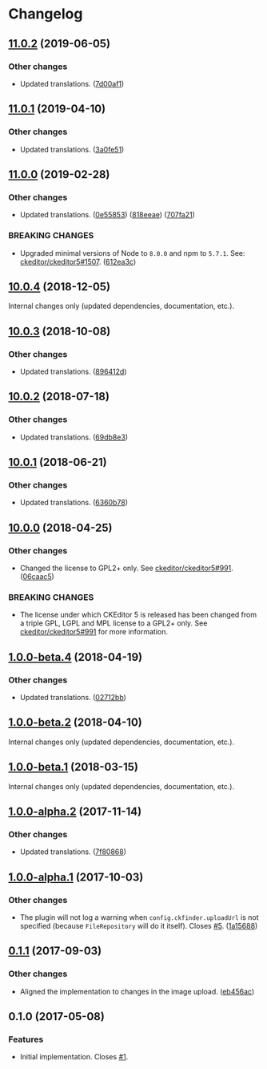 Changelog
=========

## [11.0.2](https://github.com/ckeditor/ckeditor5-adapter-ckfinder/compare/v11.0.1...v11.0.2) (2019-06-05)

### Other changes

* Updated translations. ([7d00af1](https://github.com/ckeditor/ckeditor5-adapter-ckfinder/commit/7d00af1)) 


## [11.0.1](https://github.com/ckeditor/ckeditor5-adapter-ckfinder/compare/v11.0.0...v11.0.1) (2019-04-10)

### Other changes

* Updated translations. ([3a0fe51](https://github.com/ckeditor/ckeditor5-adapter-ckfinder/commit/3a0fe51)) 


## [11.0.0](https://github.com/ckeditor/ckeditor5-adapter-ckfinder/compare/v10.0.4...v11.0.0) (2019-02-28)

### Other changes

* Updated translations. ([0e55853](https://github.com/ckeditor/ckeditor5-adapter-ckfinder/commit/0e55853)) ([818eeae](https://github.com/ckeditor/ckeditor5-adapter-ckfinder/commit/818eeae)) ([707fa21](https://github.com/ckeditor/ckeditor5-adapter-ckfinder/commit/707fa21))

### BREAKING CHANGES

* Upgraded minimal versions of Node to `8.0.0` and npm to `5.7.1`. See: [ckeditor/ckeditor5#1507](https://github.com/ckeditor/ckeditor5/issues/1507). ([612ea3c](https://github.com/ckeditor/ckeditor5-cloud-services/commit/612ea3c))


## [10.0.4](https://github.com/ckeditor/ckeditor5-adapter-ckfinder/compare/v10.0.3...v10.0.4) (2018-12-05)

Internal changes only (updated dependencies, documentation, etc.).


## [10.0.3](https://github.com/ckeditor/ckeditor5-adapter-ckfinder/compare/v10.0.2...v10.0.3) (2018-10-08)

### Other changes

* Updated translations. ([896412d](https://github.com/ckeditor/ckeditor5-adapter-ckfinder/commit/896412d))


## [10.0.2](https://github.com/ckeditor/ckeditor5-adapter-ckfinder/compare/v10.0.1...v10.0.2) (2018-07-18)

### Other changes

* Updated translations. ([69db8e3](https://github.com/ckeditor/ckeditor5-adapter-ckfinder/commit/69db8e3))


## [10.0.1](https://github.com/ckeditor/ckeditor5-adapter-ckfinder/compare/v10.0.0...v10.0.1) (2018-06-21)

### Other changes

* Updated translations. ([6360b78](https://github.com/ckeditor/ckeditor5-adapter-ckfinder/commit/6360b78))


## [10.0.0](https://github.com/ckeditor/ckeditor5-adapter-ckfinder/compare/v1.0.0-beta.4...v10.0.0) (2018-04-25)

### Other changes

* Changed the license to GPL2+ only. See [ckeditor/ckeditor5#991](https://github.com/ckeditor/ckeditor5/issues/991). ([06caac5](https://github.com/ckeditor/ckeditor5-adapter-ckfinder/commit/06caac5))

### BREAKING CHANGES

* The license under which CKEditor 5 is released has been changed from a triple GPL, LGPL and MPL license to a GPL2+ only. See [ckeditor/ckeditor5#991](https://github.com/ckeditor/ckeditor5/issues/991) for more information.


## [1.0.0-beta.4](https://github.com/ckeditor/ckeditor5-adapter-ckfinder/compare/v1.0.0-beta.2...v1.0.0-beta.4) (2018-04-19)

### Other changes

* Updated translations. ([02712bb](https://github.com/ckeditor/ckeditor5-adapter-ckfinder/commit/02712bb))


## [1.0.0-beta.2](https://github.com/ckeditor/ckeditor5-adapter-ckfinder/compare/v1.0.0-beta.1...v1.0.0-beta.2) (2018-04-10)

Internal changes only (updated dependencies, documentation, etc.).


## [1.0.0-beta.1](https://github.com/ckeditor/ckeditor5-adapter-ckfinder/compare/v1.0.0-alpha.2...v1.0.0-beta.1) (2018-03-15)

Internal changes only (updated dependencies, documentation, etc.).


## [1.0.0-alpha.2](https://github.com/ckeditor/ckeditor5-adapter-ckfinder/compare/v1.0.0-alpha.1...v1.0.0-alpha.2) (2017-11-14)

### Other changes

* Updated translations. ([7f80868](https://github.com/ckeditor/ckeditor5-adapter-ckfinder/commit/7f80868))


## [1.0.0-alpha.1](https://github.com/ckeditor/ckeditor5-adapter-ckfinder/compare/v0.1.1...v1.0.0-alpha.1) (2017-10-03)

### Other changes

* The plugin will not log a warning when `config.ckfinder.uploadUrl` is not specified (because `FileRepository` will do it itself). Closes [#5](https://github.com/ckeditor/ckeditor5-adapter-ckfinder/issues/5). ([1a15688](https://github.com/ckeditor/ckeditor5-adapter-ckfinder/commit/1a15688))


## [0.1.1](https://github.com/ckeditor/ckeditor5-adapter-ckfinder/compare/v0.1.0...v0.1.1) (2017-09-03)

### Other changes

* Aligned the implementation to changes in the image upload. ([eb456ac](https://github.com/ckeditor/ckeditor5-adapter-ckfinder/commit/eb456ac))


## 0.1.0 (2017-05-08)

### Features

* Initial implementation. Closes [#1](https://github.com/ckeditor/ckeditor5-adapter-ckfinder/issues/1).
